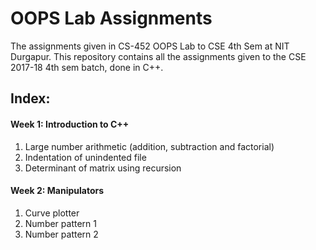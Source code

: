 # OOPS Lab Assignments

The assignments given in CS-452 OOPS Lab to CSE 4th Sem at NIT Durgapur. This repository contains all the assignments given to the CSE 2017-18 4th sem batch, done in C++.

## Index:

#### Week 1: Introduction to C++

1. Large number arithmetic (addition, subtraction and factorial)
2. Indentation of unindented file
3. Determinant of matrix using recursion

#### Week 2: Manipulators

1. Curve plotter
2. Number pattern 1
3. Number pattern 2
